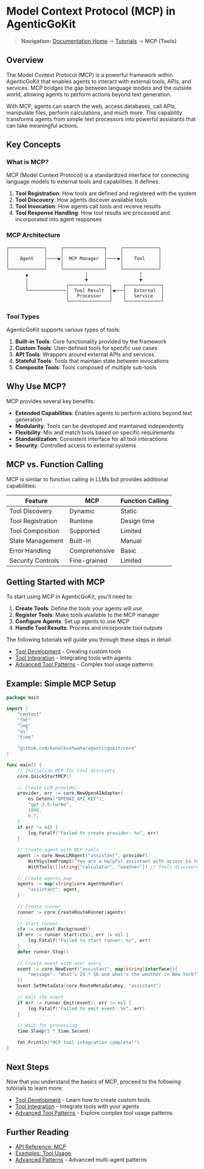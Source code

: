 # Model Context Protocol (MCP) in AgenticGoKit

> **Navigation:** [Documentation Home](../../README.md) → [Tutorials](../README.md) → **MCP (Tools)**

## Overview

The Model Context Protocol (MCP) is a powerful framework within AgenticGoKit that enables agents to interact with external tools, APIs, and services. MCP bridges the gap between language models and the outside world, allowing agents to perform actions beyond text generation.

With MCP, agents can search the web, access databases, call APIs, manipulate files, perform calculations, and much more. This capability transforms agents from simple text processors into powerful assistants that can take meaningful actions.

## Key Concepts

### What is MCP?

MCP (Model Context Protocol) is a standardized interface for connecting language models to external tools and capabilities. It defines:

1. **Tool Registration**: How tools are defined and registered with the system
2. **Tool Discovery**: How agents discover available tools
3. **Tool Invocation**: How agents call tools and receive results
4. **Tool Response Handling**: How tool results are processed and incorporated into agent responses

### MCP Architecture

```
┌─────────────┐     ┌───────────────┐     ┌─────────────┐
│             │     │               │     │             │
│    Agent    │────▶│  MCP Manager  │────▶│    Tool     │
│             │     │               │     │             │
└─────────────┘     └───────────────┘     └─────────────┘
       ▲                     │                   │
       │                     ▼                   ▼
       │              ┌───────────────┐    ┌─────────────┐
       └──────────────│  Tool Result  │◀───│   External  │
                      │   Processor   │    │   Service   │
                      └───────────────┘    └─────────────┘
```

### Tool Types

AgenticGoKit supports various types of tools:

1. **Built-in Tools**: Core functionality provided by the framework
2. **Custom Tools**: User-defined tools for specific use cases
3. **API Tools**: Wrappers around external APIs and services
4. **Stateful Tools**: Tools that maintain state between invocations
5. **Composite Tools**: Tools composed of multiple sub-tools

## Why Use MCP?

MCP provides several key benefits:

- **Extended Capabilities**: Enables agents to perform actions beyond text generation
- **Modularity**: Tools can be developed and maintained independently
- **Flexibility**: Mix and match tools based on specific requirements
- **Standardization**: Consistent interface for all tool interactions
- **Security**: Controlled access to external systems

## MCP vs. Function Calling

MCP is similar to function calling in LLMs but provides additional capabilities:

| Feature | MCP | Function Calling |
|---------|-----|------------------|
| Tool Discovery | Dynamic | Static |
| Tool Registration | Runtime | Design time |
| Tool Composition | Supported | Limited |
| State Management | Built-in | Manual |
| Error Handling | Comprehensive | Basic |
| Security Controls | Fine-grained | Limited |

## Getting Started with MCP

To start using MCP in AgenticGoKit, you'll need to:

1. **Create Tools**: Define the tools your agents will use
2. **Register Tools**: Make tools available to the MCP manager
3. **Configure Agents**: Set up agents to use MCP
4. **Handle Tool Results**: Process and incorporate tool outputs

The following tutorials will guide you through these steps in detail:

- [Tool Development](tool-development.md) - Creating custom tools
- [Tool Integration](tool-integration.md) - Integrating tools with agents
- [Advanced Tool Patterns](advanced-tool-patterns.md) - Complex tool usage patterns

## Example: Simple MCP Setup

```go
package main

import (
    "context"
    "fmt"
    "log"
    "os"
    "time"
    
    "github.com/kunalkushwaha/agenticgokit/core"
)

func main() {
    // Initialize MCP for tool discovery
    core.QuickStartMCP()
    
    // Create LLM provider
    provider, err := core.NewOpenAIAdapter(
        os.Getenv("OPENAI_API_KEY"),
        "gpt-3.5-turbo",
        1000,
        0.7,
    )
    if err != nil {
        log.Fatalf("Failed to create provider: %v", err)
    }
    
    // Create agent with MCP tools
    agent := core.NewLLMAgent("assistant", provider).
        WithSystemPrompt("You are a helpful assistant with access to tools. Use them when needed.").
        WithTools([]string{"calculator", "weather"}) // Tools discovered via MCP
    
    // Create agents map
    agents := map[string]core.AgentHandler{
        "assistant": agent,
    }
    
    // Create runner
    runner := core.CreateRouteRunner(agents)
    
    // Start runner
    ctx := context.Background()
    if err := runner.Start(ctx); err != nil {
        log.Fatalf("Failed to start runner: %v", err)
    }
    defer runner.Stop()
    
    // Create event with user query
    event := core.NewEvent("assistant", map[string]interface{}{
        "message": "What's 25 * 16 and what's the weather in New York?",
    })
    event.SetMetadata(core.RouteMetadataKey, "assistant")
    
    // Emit the event
    if err := runner.Emit(event); err != nil {
        log.Fatalf("Failed to emit event: %v", err)
    }
    
    // Wait for processing
    time.Sleep(5 * time.Second)
    
    fmt.Println("MCP tool integration complete!")
}
```

## Next Steps

Now that you understand the basics of MCP, proceed to the following tutorials to learn more:

- [Tool Development](tool-development.md) - Learn how to create custom tools
- [Tool Integration](tool-integration.md) - Integrate tools with your agents
- [Advanced Tool Patterns](advanced-tool-patterns.md) - Explore complex tool usage patterns

## Further Reading

- [API Reference: MCP](../../reference/api/agent.md#mcp)
- [Examples: Tool Usage](../../examples/)
- [Advanced Patterns](../advanced/README.md) - Advanced multi-agent patterns